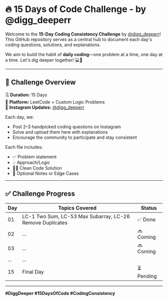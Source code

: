 # 🔥 15 Days of Code Challenge - by @digg_deeperr

Welcome to the **15-Day Coding Consistency Challenge** by [@digg_deeperr](https://www.instagram.com/digg_deeperr)!  
This GitHub repository serves as a central hub to document each day's coding questions, solutions, and explanations.

We aim to build the habit of **daily coding**—one problem at a time, one day at a time. Let's dig deeper together! 💻🚀

---

## 📅 Challenge Overview

🗓 **Duration:** 15 Days  
📍 **Platform:** LeetCode + Custom Logic Problems  
📸 **Instagram Updates:** [@digg_deeperr](https://www.instagram.com/digg_deeperr)

Each day, we:
- Post 2–3 handpicked coding questions on Instagram
- Solve and upload them here with explanations
- Encourage the community to participate and stay consistent


Each file includes:
- ✅ Problem statement  
- 💡 Approach/Logic  
- 🧑‍💻 Clean Code Solution  
- 📘 Optional Notes or Edge Cases

---

## ✅ Challenge Progress

| Day | Topics Covered                                          | Status |
|-----|----------------------------------------------------------|--------|
| 01  | LC-1 Two Sum, LC-53 Max Subarray, LC-26 Remove Duplicates | ✅ Done |
| 02  | ...                                                      | 🔜 Coming |
| 03  | ...                                                      | 🔜 Coming |
| ... | ...                                                      |        |
| 15  | Final Day                                                | ⏳ Pending |

---

**#DiggDeeper #15DaysOfCode #CodingConsistency**



